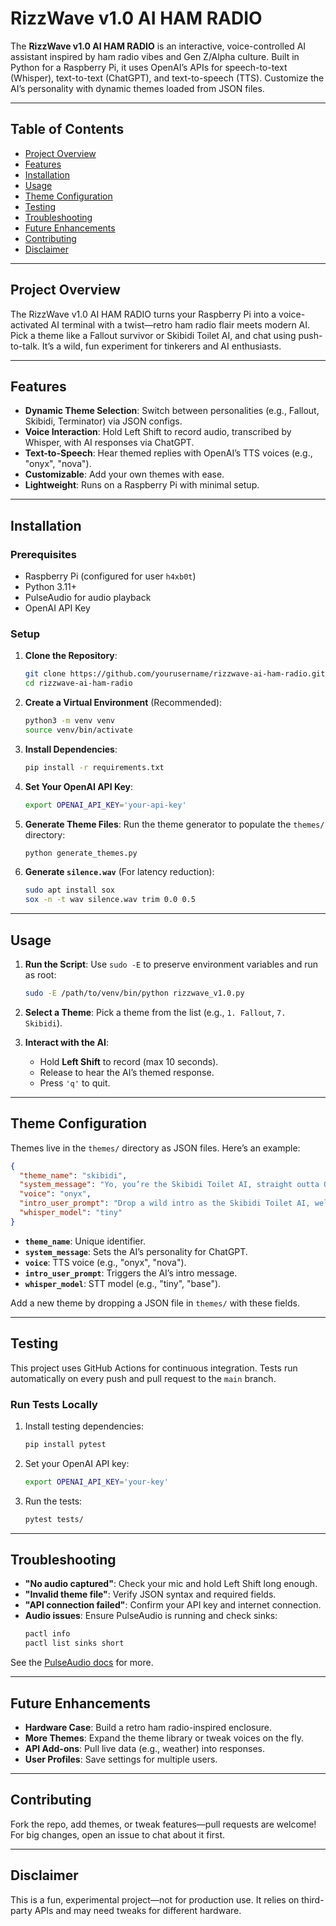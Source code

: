 # RizzWave v1.0 AI HAM RADIO

The **RizzWave v1.0 AI HAM RADIO** is an interactive, voice-controlled AI assistant inspired by ham radio vibes and Gen Z/Alpha culture. Built in Python for a Raspberry Pi, it uses OpenAI’s APIs for speech-to-text (Whisper), text-to-text (ChatGPT), and text-to-speech (TTS). Customize the AI’s personality with dynamic themes loaded from JSON files.

---

## Table of Contents

- [Project Overview](#project-overview)
- [Features](#features)
- [Installation](#installation)
- [Usage](#usage)
- [Theme Configuration](#theme-configuration)
- [Testing](#testing)
- [Troubleshooting](#troubleshooting)
- [Future Enhancements](#future-enhancements)
- [Contributing](#contributing)
- [Disclaimer](#disclaimer)

---

## Project Overview

The RizzWave v1.0 AI HAM RADIO turns your Raspberry Pi into a voice-activated AI terminal with a twist—retro ham radio flair meets modern AI. Pick a theme like a Fallout survivor or Skibidi Toilet AI, and chat using push-to-talk. It’s a wild, fun experiment for tinkerers and AI enthusiasts.

---

## Features

- **Dynamic Theme Selection**: Switch between personalities (e.g., Fallout, Skibidi, Terminator) via JSON configs.
- **Voice Interaction**: Hold Left Shift to record audio, transcribed by Whisper, with AI responses via ChatGPT.
- **Text-to-Speech**: Hear themed replies with OpenAI’s TTS voices (e.g., "onyx", "nova").
- **Customizable**: Add your own themes with ease.
- **Lightweight**: Runs on a Raspberry Pi with minimal setup.

---

## Installation

### Prerequisites

- Raspberry Pi (configured for user `h4xb0t`)
- Python 3.11+
- PulseAudio for audio playback
- OpenAI API Key

### Setup

1. **Clone the Repository**:
   ```bash
   git clone https://github.com/yourusername/rizzwave-ai-ham-radio.git
   cd rizzwave-ai-ham-radio
   ```

2. **Create a Virtual Environment** (Recommended):
   ```bash
   python3 -m venv venv
   source venv/bin/activate
   ```

3. **Install Dependencies**:
   ```bash
   pip install -r requirements.txt
   ```

4. **Set Your OpenAI API Key**:
   ```bash
   export OPENAI_API_KEY='your-api-key'
   ```

5. **Generate Theme Files**:
   Run the theme generator to populate the `themes/` directory:
   ```bash
   python generate_themes.py
   ```

6. **Generate `silence.wav`** (For latency reduction):
   ```bash
   sudo apt install sox
   sox -n -t wav silence.wav trim 0.0 0.5
   ```

---

## Usage

1. **Run the Script**:
   Use `sudo -E` to preserve environment variables and run as root:
   ```bash
   sudo -E /path/to/venv/bin/python rizzwave_v1.0.py
   ```

2. **Select a Theme**:
   Pick a theme from the list (e.g., `1. Fallout`, `7. Skibidi`).

3. **Interact with the AI**:
   - Hold **Left Shift** to record (max 10 seconds).
   - Release to hear the AI’s themed response.
   - Press `'q'` to quit.

---

## Theme Configuration

Themes live in the `themes/` directory as JSON files. Here’s an example:

```json
{
  "theme_name": "skibidi",
  "system_message": "Yo, you’re the Skibidi Toilet AI, straight outta Ohio, dripping sigma rizz. Spit brain rot answers, max 50 words—keep it sus, lit, and totally goated. No cap, fam, let’s get this bread! Yeet!",
  "voice": "onyx",
  "intro_user_prompt": "Drop a wild intro as the Skibidi Toilet AI, welcome some Gen Z/Alpha zoomers, and flex your sigma readiness to roll.",
  "whisper_model": "tiny"
}
```

- **`theme_name`**: Unique identifier.
- **`system_message`**: Sets the AI’s personality for ChatGPT.
- **`voice`**: TTS voice (e.g., "onyx", "nova").
- **`intro_user_prompt`**: Triggers the AI’s intro message.
- **`whisper_model`**: STT model (e.g., "tiny", "base").

Add a new theme by dropping a JSON file in `themes/` with these fields.

---

## Testing

This project uses GitHub Actions for continuous integration. Tests run automatically on every push and pull request to the `main` branch.

### Run Tests Locally

1. Install testing dependencies:
   ```bash
   pip install pytest
   ```

2. Set your OpenAI API key:
   ```bash
   export OPENAI_API_KEY='your-key'
   ```

3. Run the tests:
   ```bash
   pytest tests/
   ```

---

## Troubleshooting

- **"No audio captured"**: Check your mic and hold Left Shift long enough.
- **"Invalid theme file"**: Verify JSON syntax and required fields.
- **"API connection failed"**: Confirm your API key and internet connection.
- **Audio issues**: Ensure PulseAudio is running and check sinks:
  ```bash
  pactl info
  pactl list sinks short
  ```

See the [PulseAudio docs](https://www.freedesktop.org/wiki/Software/PulseAudio/Documentation/User/) for more.

---

## Future Enhancements

- **Hardware Case**: Build a retro ham radio-inspired enclosure.
- **More Themes**: Expand the theme library or tweak voices on the fly.
- **API Add-ons**: Pull live data (e.g., weather) into responses.
- **User Profiles**: Save settings for multiple users.

---

## Contributing

Fork the repo, add themes, or tweak features—pull requests are welcome! For big changes, open an issue to chat about it first.

---

## Disclaimer

This is a fun, experimental project—not for production use. It relies on third-party APIs and may need tweaks for different hardware.
